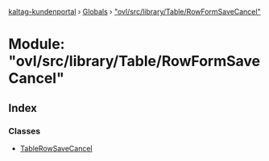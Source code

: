 [kaltag-kundenportal](../README.md) › [Globals](../globals.md) › ["ovl/src/library/Table/RowFormSaveCancel"](_ovl_src_library_table_rowformsavecancel_.md)

# Module: "ovl/src/library/Table/RowFormSaveCancel"

## Index

### Classes

* [TableRowSaveCancel](../classes/_ovl_src_library_table_rowformsavecancel_.tablerowsavecancel.md)
